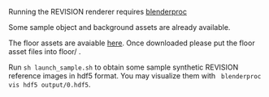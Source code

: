 Running the REVISION renderer requires [blenderproc](https://github.com/DLR-RM/BlenderProc)

Some sample object and background assets are already available.

The floor assets are avaiable [here](https://www.dropbox.com/scl/fo/qqhwmtz2g4jj215czq4f4/AAyRyCy-zp4-NsfZ4Axb-0I?rlkey=7miycqs6jz5t0gd4ubsowcrx7&dl=0). Once downloaded please put the floor asset files into floor/ .

Run ``sh launch_sample.sh`` to obtain some sample synthetic REVISION reference images in hdf5 format. You may visualize them with ``
blenderproc vis hdf5 output/0.hdf5``.